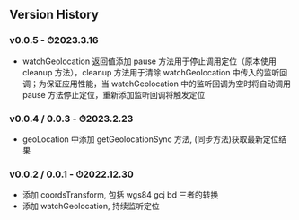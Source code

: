 ## Version History

### v0.0.5 - ⏱2023.3.16

-   watchGeolocation 返回值添加 pause 方法用于停止调用定位（原本使用 cleanup 方法），cleanup 方法用于清除 watchGeolocation 中传入的监听回调；为保证应用性能，当 watchGeolocation 中的监听回调为空时将自动调用 pause 方法停止定位，重新添加监听回调将触发定位

### v0.0.4 / 0.0.3 - ⏱2023.2.23

-   geoLocation 中添加 getGeolocationSync 方法, (同步方法)获取最新定位结果

### v0.0.2 / 0.0.1 - ⏱2022.12.30

-   添加 coordsTransform, 包括 wgs84 gcj bd 三者的转换
-   添加 watchGeolocation, 持续监听定位
